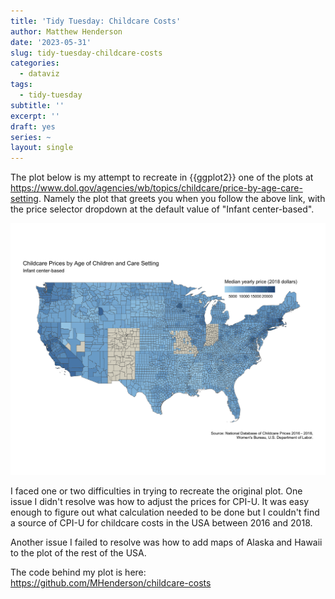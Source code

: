 ```yaml
---
title: 'Tidy Tuesday: Childcare Costs'
author: Matthew Henderson
date: '2023-05-31'
slug: tidy-tuesday-childcare-costs
categories:
  - dataviz
tags:
  - tidy-tuesday
subtitle: ''
excerpt: ''
draft: yes
series: ~
layout: single
---
```


The plot below is my attempt to recreate in {{ggplot2}}  one of the plots at
https://www.dol.gov/agencies/wb/topics/childcare/price-by-age-care-setting.
Namely the plot that greets you when you follow the above link, with the price selector dropdown at the default value of "Infant center-based".

![A chloropleth map showing the median cost of childcare in the USA between 2016 and 2018. The coloured regions of the map correspond to counties.](infant-center-based.png)

I faced one or two difficulties in trying to recreate the original plot.
One issue I didn't resolve was how to adjust the prices for CPI-U.
It was easy enough to figure out what calculation needed to be done but I couldn't find a source of CPI-U for childcare costs in the USA between 2016 and 2018.

Another issue I failed to resolve was how to add maps of Alaska and Hawaii to the plot of the rest of the USA.

The code behind my plot is here: https://github.com/MHenderson/childcare-costs
